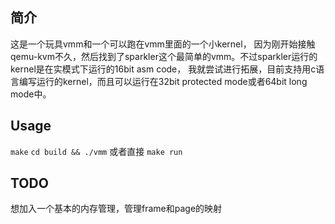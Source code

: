 ## 简介
这是一个玩具vmm和一个可以跑在vmm里面的一个小kernel， 因为刚开始接触qemu-kvm不久，然后找到了sparkler这个最简单的vmm。不过sparkler运行的kernel是在实模式下运行的16bit asm code， 我就尝试进行拓展，目前支持用c语言编写运行的kernel，而且可以运行在32bit protected mode或者64bit long mode中。

## Usage
`make` 
`cd build && ./vmm`
或者直接
`make run`

## TODO
想加入一个基本的内存管理，管理frame和page的映射

